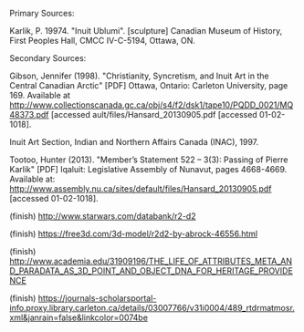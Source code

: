 Primary Sources:

Karlik, P. 19974. "Inuit Ublumi". [sculpture] Canadian Museum of History, First Peoples Hall, CMCC IV-C-5194, Ottawa, ON.


Secondary Sources:

Gibson, Jennifer (1998). "Christianity, Syncretism, and Inuit Art in the Central Canadian Arctic" [PDF] Ottawa, Ontario: Carleton University, page 169. Available at http://www.collectionscanada.gc.ca/obj/s4/f2/dsk1/tape10/PQDD_0021/MQ48373.pdf [accessed ault/files/Hansard_20130905.pdf [accessed 01-02-1018].

Inuit Art Section, Indian and Northern Affairs Canada (INAC), 1997.

Tootoo, Hunter (2013). "Member’s Statement 522 – 3(3): Passing of Pierre Karlik" [PDF] Iqaluit: Legislative Assembly of Nunavut, pages 4668-4669. Available at: http://www.assembly.nu.ca/sites/default/files/Hansard_20130905.pdf [accessed 01-02-1018].

(finish) http://www.starwars.com/databank/r2-d2

(finish) https://free3d.com/3d-model/r2d2-by-abrock-46556.html

(finish) http://www.academia.edu/31909196/THE_LIFE_OF_ATTRIBUTES_META_AND_PARADATA_AS_3D_POINT_AND_OBJECT_DNA_FOR_HERITAGE_PROVIDENCE

(finish) https://journals-scholarsportal-info.proxy.library.carleton.ca/details/03007766/v31i0004/489_rtdrmatmosr.xml&janrain=false&linkcolor=0074be
